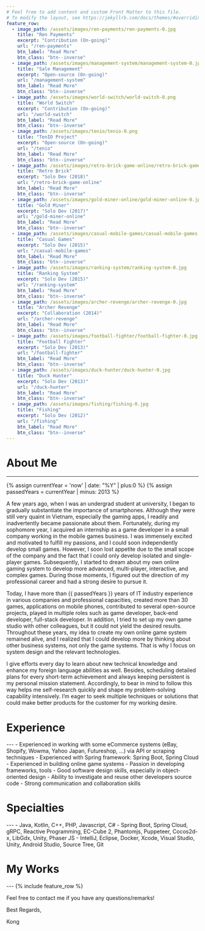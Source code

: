 ```yaml
---
# Feel free to add content and custom Front Matter to this file.
# To modify the layout, see https://jekyllrb.com/docs/themes/#overriding-theme-defaults
feature_row:
  - image_path: /assets/images/ren-payments/ren-payments-0.jpg
    title: "Ren Payments"
    excerpt: "Contribution (On-going)"
    url: "/ren-payments"
    btn_label: "Read More"
    btn_class: "btn--inverse"
  - image_path: /assets/images/management-system/management-system-0.jpg
    title: "Sale Management"
    excerpt: "Open-source (On-going)"
    url: "/management-system"
    btn_label: "Read More"
    btn_class: "btn--inverse"
  - image_path: /assets/images/world-switch/world-switch-0.png
    title: "World Switch"
    excerpt: "Contribution (On-going)"
    url: "/world-switch"
    btn_label: "Read More"
    btn_class: "btn--inverse"
  - image_path: /assets/images/tenio/tenio-0.png
    title: "TenIO Project"
    excerpt: "Open-source (On-going)"
    url: "/tenio"
    btn_label: "Read More"
    btn_class: "btn--inverse"
  - image_path: /assets/images/retro-brick-game-online/retro-brick-game-online-0.jpg
    title: "Retro Brick"
    excerpt: "Solo Dev (2018)"
    url: "/retro-brick-game-online"
    btn_label: "Read More"
    btn_class: "btn--inverse"    
  - image_path: /assets/images/gold-miner-online/gold-miner-online-0.jpg
    title: "Gold Miner"
    excerpt: "Solo Dev (2017)"
    url: "/gold-miner-online"
    btn_label: "Read More"
    btn_class: "btn--inverse"
  - image_path: /assets/images/casual-mobile-games/casual-mobile-games-0.jpg
    title: "Casual Games"
    excerpt: "Solo Dev (2015)"
    url: "/casual-mobile-games"
    btn_label: "Read More"
    btn_class: "btn--inverse"
  - image_path: /assets/images/ranking-system/ranking-system-0.jpg
    title: "Ranking System"
    excerpt: "Solo Dev (2015)"
    url: "/ranking-system"
    btn_label: "Read More"
    btn_class: "btn--inverse"    
  - image_path: /assets/images/archer-revenge/archer-revenge-0.jpg
    title: "Archer Revenge"
    excerpt: "Collaboration (2014)"
    url: "/archer-revenge"
    btn_label: "Read More"
    btn_class: "btn--inverse"
  - image_path: /assets/images/football-fighter/football-fighter-0.jpg
    title: "Football Fighter"
    excerpt: "Solo Dev (2013)"
    url: "/football-fighter"
    btn_label: "Read More"
    btn_class: "btn--inverse"    
  - image_path: /assets/images/duck-hunter/duck-hunter-0.jpg
    title: "Duck Hunter"
    excerpt: "Solo Dev (2013)"
    url: "/duck-hunter"
    btn_label: "Read More"
    btn_class: "btn--inverse"
  - image_path: /assets/images/fishing/fishing-0.jpg
    title: "Fishing"
    excerpt: "Solo Dev (2012)"
    url: "/fishing"
    btn_label: "Read More"
    btn_class: "btn--inverse"    
---
```


<h1> About Me </h1>

---
{% assign currentYear = 'now' | date: "%Y" | plus:0 %}
{% assign passedYears = currentYear | minus: 2013 %}

A few years ago, when I was an undergrad student at university, I began to gradually substantiate the importance of smartphones. Although they were still very quaint in Vietnam, especially the gaming apps, I readily and inadvertently became passionate about them. Fortunately, during my sophomore year, I acquired an internship as a game developer in a small company working in the mobile games business. I was immensely excited and motivated to fulfill my passions, and I could soon independently develop small games. However, I soon lost appetite due to the small scope of the company and the fact that I could only develop isolated and single-player games. Subsequently, I started to dream about my own online gaming system to develop more advanced, multi-player, interactive, and complex games. During those moments, I figured out the direction of my professional career and had a strong desire to pursue it.

Today, I have more than {{ passedYears }} years of IT industry experience in various companies and professional capacities, created more than 30 games, applications on mobile phones, contributed to several open-source projects, played in multiple roles such as game developer, back-end developer, full-stack developer. In addition, I tried to set up my own game studio with other colleagues, but it could not yield the desired results. Throughout these years, my idea to create my own online game system remained alive, and I realized that I could develop more by thinking about other business systems, not only the game systems. That is why I focus on system design and the relevant technologies.

I give efforts every day to learn about new technical knowledge and enhance my foreign language abilities as well. Besides, scheduling detailed plans for every short-term achievement and always keeping persistent is my personal mission statement. Accordingly, to bear in mind to follow this way helps me self-research quickly and shape my problem-solving capability intensively. I’m eager to seek multiple techniques or solutions that could make better products for the customer for my working desire.

<h1> Experience </h1>
---
- Experienced in working with some eCommerce systems (eBay, Shopify, Wowma, Yahoo Japan, Futureshop, ...) via API or scraping techniques
- Experienced with Spring framework: Spring Boot, Spring Cloud
- Experienced in building online game systems
- Passion in developing frameworks, tools
- Good software design skills, especially in object-oriented design
- Ability to investigate and reuse other developers source code	
- Strong communication and collaboration skills

<h1> Specialties </h1>
---
- Java, Kotlin, C++, PHP, Javascript, C#
- Spring Boot, Spring Cloud, gRPC, Reactive Programming, EC-Cube 2, Phantomjs, Puppeteer, Cocos2d-x, LibGdx, Unity, Phaser JS
- IntelliJ, Eclipse, Docker, Xcode, Visual Studio, Unity, Android Studio, Source Tree, Git

<h1> My Works </h1>
---
{% include feature_row %}

Feel free to contact me if you have any questions/remarks!

Best Regards,

Kong
